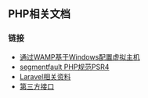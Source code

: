 ##  PHP相关文档

### 链接

- [通过WAMP基于Windows配置虚拟主机](/docs/created_vhost_via_wamp.md)
- [segmentfault PHP规范PSR4](https://segmentfault.com/a/1190000000380008)
- [Laravel相关资料](/docs/laravel_docs.md)
- [第三方接口](/docs/china_third_apis.md)
